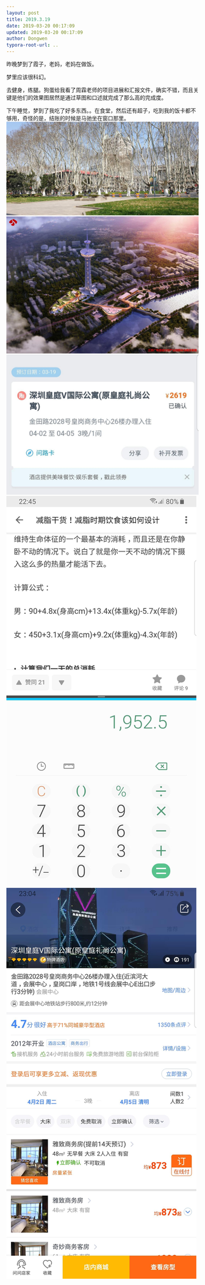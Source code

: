 ```yaml
---
layout: post
title: 2019.3.19
date: 2019-03-20 00:17:09
updated: 2019-03-20 00:17:09
author: Dongwen
typora-root-url: ..
---
```




昨晚梦到了霞子，老妈，老妈在做饭。

梦里应该很科幻。

去健身，练腿。狗蛋给我看了周霖老师的项目进展和汇报文件，确实不错，而且关键是他们的效果图居然是通过草图和口述就完成了那么高的完成度。

下午睡觉，梦到了我吃了好多东西。。在食堂，然后还有超子，吃到我的饭卡都不够用，奇怪的是，结账的时候是马驰坐在窗口那里。
     ![](/img/in-post/x59057283.jpg)
![](/img/in-post/x59057278.jpg)
![](/img/in-post/x59057279.jpg)
![](/img/in-post/x59057284.jpg)
![](/img/in-post/x59057280.jpg)
